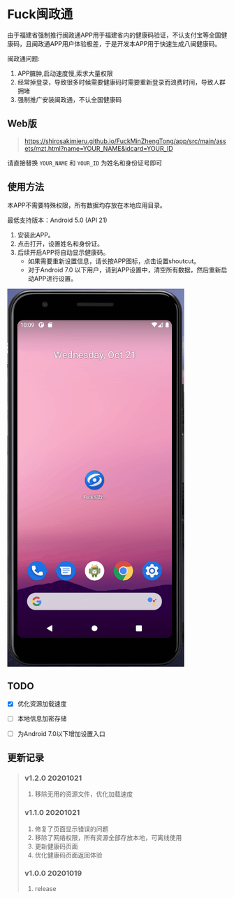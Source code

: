 # Fuck闽政通

由于福建省强制推行闽政通APP用于福建省内的健康码验证，不认支付宝等全国健康码，且闽政通APP用户体验极差，于是开发本APP用于快速生成八闽健康码。

闽政通问题:

1. APP臃肿,启动速度慢,索求大量权限
2. 经常掉登录，导致很多时候需要健康码时需要重新登录而浪费时间，导致人群拥堵
3. 强制推广安装闽政通，不认全国健康码



## Web版

> https://shirosakimieru.github.io/FuckMinZhengTong/app/src/main/assets/mzt.html?name=YOUR_NAME&idcard=YOUR_ID

请直接替换 ``YOUR_NAME`` 和 ``YOUR_ID`` 为姓名和身份证号即可

## 使用方法

本APP不需要特殊权限，所有数据均存放在本地应用目录。

最低支持版本：Android 5.0 (API 21)

1. 安装此APP。
2. 点击打开，设置姓名和身份证。
3. 后续开启APP将自动显示健康码。
    * 如果需要重新设置信息，请长按APP图标，点击设置shoutcut。
    * 对于Android 7.0 以下用户，请到APP设置中，清空所有数据，然后重新启动APP进行设置。

![demo](./img1.gif)


## TODO

- [x] 优化资源加载速度
- [ ] 本地信息加密存储
- [ ] 为Android 7.0以下增加设置入口


## 更新记录

> ### v1.2.0 20201021
> 1. 移除无用的资源文件，优化加载速度
> ### v1.1.0 20201021
> 1. 修复了页面显示错误的问题
> 2. 移除了网络权限，所有资源全部存放本地，可离线使用
> 3. 更新健康码页面
> 4. 优化健康码页面返回体验
> ### v1.0.0 20201019
> 1. release
